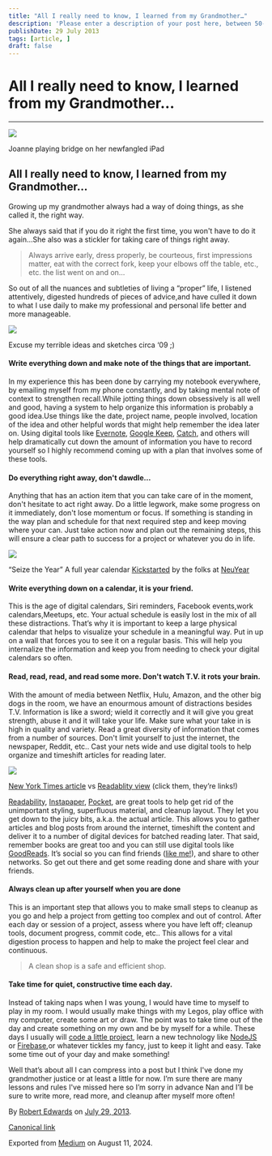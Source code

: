 ```yaml
---
title: "All I really need to know, I learned from my Grandmother…"
description: 'Please enter a description of your post here, between 50-160 chars!'
publishDate: 29 July 2013
tags: [article, ]
draft: false
---
```


# All I really need to know, I learned from my Grandmother…

- - -

![](https://cdn-images-1.medium.com/max/800/0*JqOI6lQ_Q-9-u7Ud.jpeg)

Joanne playing bridge on her newfangled iPad

## All I really need to know, I learned from my Grandmother… 

Growing up my grandmother always had a way of doing things, as she called it, the right way.

She always said that if you do it right the first time, you won't have to do it again…She also was a stickler for taking care of things right away.

> Always arrive early, dress properly, be courteous, first impressions matter, eat with the correct fork, keep your elbows off the table, etc., etc. the list went on and on…

So out of all the nuances and subtleties of living a “proper” life, I listened attentively, digested hundreds of pieces of advice,and have culled it down to what I use daily to make my professional and personal life better and more manageable.

![](https://cdn-images-1.medium.com/max/400/0*C4Qqrk_wPlu97m7A.jpeg)

Excuse my terrible ideas and sketches circa ‘09 ;)

#### Write everything down and make note of the things that are important.

In my experience this has been done by carrying my notebook everywhere, by emailing myself from my phone constantly, and by taking mental note of context to strengthen recall.While jotting things down obsessively is all well and good, having a system to help organize this information is probably a good idea.Use things like the date, project name, people involved, location of the idea and other helpful words that might help remember the idea later on. Using digital tools like [Evernote](http://www.evernote.com/), [Google Keep](https://drive.google.com/keep/), [Catch](https://catch.com/), and others will help dramatically cut down the amount of information you have to record yourself so I highly recommend coming up with a plan that involves some of these tools.

#### Do everything right away, don't dawdle…

Anything that has an action item that you can take care of in the moment, don't hesitate to act right away. Do a little legwork, make some progress on it immediately, don't lose momentum or focus. If something is standing in the way plan and schedule for that next required step and keep moving where your can. Just take action now and plan out the remaining steps, this will ensure a clear path to success for a project or whatever you do in life.

![](https://cdn-images-1.medium.com/max/400/0*xmuOv6mzwkBdj0qW.jpeg)

“Seize the Year” A full year calendar [Kickstarted](http://www.kickstarter.com/projects/77516971/seize-the-year) by the folks at [NeuYear](http://www.neuyear.net/)

#### Write everything down on a calendar, it is your friend.

This is the age of digital calendars, Siri reminders, Facebook events,work calendars,Meetups, etc. Your actual schedule is easily lost in the mix of all these distractions. That’s why it is important to keep a large physical calendar that helps to visualize your schedule in a meaningful way. Put in up on a wall that forces you to see it on a regular basis. This will help you internalize the information and keep you from needing to check your digital calendars so often.

#### Read, read, read, and read some more. Don't watch T.V. it rots your brain.

With the amount of media between Netflix, Hulu, Amazon, and the other big dogs in the room, we have an enourmous amount of distractions besides T.V. Information is like a sword; wield it correctly and it will give you great strength, abuse it and it will take your life. Make sure what your take in is high in quality and variety. Read a great diversity of information that comes from a number of sources. Don't limit yourself to just the internet, the newspaper, Reddit, etc.. Cast your nets wide and use digital tools to help organize and timeshift articles for reading later.

![](https://cdn-images-1.medium.com/max/400/0*5dUYJlPC7rH01l9R.jpeg)

[New York Times article](http://www.nytimes.com/2013/06/30/sunday-review/the-end-of-car-culture.html?pagewanted=all) vs [Readablity view](http://www.readability.com/articles/nra8tanf) (click them, they’re links!)

[Readability](http://www.readability.com/), [Instapaper](http://www.instapaper.com/), [Pocket](http://getpocket.com/), are great tools to help get rid of the unimportant styling, superfluous material, and cleanup layout. They let you get down to the juicy bits, a.k.a. the actual article. This allows you to gather articles and blog posts from around the internet, timeshift the content and deliver it to a number of digital devices for batched reading later. That said, remember books are great too and you can still use digital tools like [GoodReads](http://goodreads.com/). It’s social so you can find friends ([like me!](http://www.goodreads.com/user/show/965212-rob)), and share to other networks. So get out there and get some reading done and share with your friends.

#### Always clean up after yourself when you are done

This is an important step that allows you to make small steps to cleanup as you go and help a project from getting too complex and out of control. After each day or session of a project, assess where you have left off; cleanup tools, document progress, commit code, etc.. This allows for a vital digestion process to happen and help to make the project feel clear and continuous.

> A clean shop is a safe and efficient shop.

#### Take time for quiet, constructive time each day.

Instead of taking naps when I was young, I would have time to myself to play in my room. I would usually make things with my Legos, play office with my computer, create some art or draw. The point was to take time out of the day and create something on my own and be by myself for a while. These days I usually will [code a little project](https://github.com/robertcedwards), learn a new technology like [NodeJS](http://nodejs.org/) or [Firebase](http://firebase.com/),or whatever tickles my fancy, just to keep it light and easy. Take some time out of your day and make something!

Well that’s about all I can compress into a post but I think I've done my grandmother justice or at least a little for now. I’m sure there are many lessons and rules I've missed here so I’m sorry in advance Nan and I’ll be sure to write more, read more, and cleanup after myself more often!

By [Robert Edwards](https://medium.com/@robertcedwards) on [July 29, 2013](https://medium.com/p/674e8a85dc59).

[Canonical link](https://medium.com/@robertcedwards/all-i-really-need-to-know-i-learned-from-my-grandmother-674e8a85dc59)

Exported from [Medium](https://medium.com) on August 11, 2024.